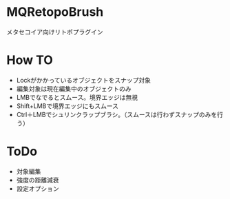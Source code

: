 # MQRetopoBrush
メタセコイア向けリトポプラグイン

# How TO  

- Lockがかかっているオブジェクトをスナップ対象  
- 編集対象は現在編集中のオブジェクトのみ  
- LMBでなでるとスムース。境界エッジは無視
- Shift+LMBで境界エッジにもスムース
- Ctrl＋LMBでシュリンクラップブラシ。（スムースは行わずスナップのみを行う）

# ToDo

- 対象編集
- 強度の距離減衰
- 設定オプション
